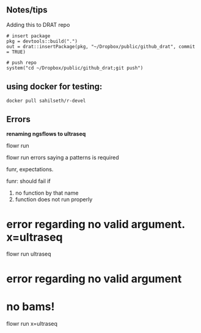 
## Notes/tips

Adding this to DRAT repo

```
# insert package
pkg = devtools::build(".")
out = drat::insertPackage(pkg, "~/Dropbox/public/github_drat", commit = TRUE)

# push repo
system("cd ~/Dropbox/public/github_drat;git push")
```

## using docker for testing:

```
docker pull sahilseth/r-devel
```


## Errors


**renaming ngsflows to ultraseq**

flowr run

flowr run
errors saying a patterns is required


funr, expectations.

funr: should fail if
1. no function by that name
2. function does not run properly


# error regarding no valid argument. x=ultraseq
flowr run ultraseq

# error regarding no valid argument
# no bams!
flowr run x=ultraseq
